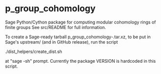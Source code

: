 # p_group_cohomology
Sage Python/Cython package for computing modular cohomology rings of finite groups 
See src/README for full information.

To create a Sage-ready tarball p_group_cohomology-<VERSION>.tar.xz,
to be put in Sage's upstream/ (and in GitHub release), run the script 

   ./dist_helpers/create_dist.sh

at "sage -sh" prompt. Currently the package VERSION is hardcoded
in this script.
